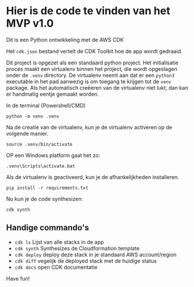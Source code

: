 
# Hier is de code te vinden van het MVP v1.0

Dit is een Python ontwikkeling met de AWS CDK

Het `cdk.json` bestand vertelt de CDK Toolkit hoe de app wordt gedraaid.

Dit project is opgezet als een standaard python project. Het initialisatie
proces maakt een virtualenv binnen het project, die wordt opgeslagen onder
de `.venv` directory. De virtualenv neemt aan dat er een `python3`
executable in het pad aanwezig is om toegang te krijgen tot de `venv`
package. Als het automatisch creëeren van de virtualenv niet lukt, dan kan
er handmatig eentje gemaakt worden.

In de terminal (Powershell/CMD)

```
python -m venv .venv
```

Na de creatie van de virtualenv, kun je de virtualenv activeren op de volgende manier.

```
source .venv/bin/activate
```

OP een Windows platform gaat het zo:

```
.venv\Scripts\activate.bat
```

Als de virtualenv is geactiveerd, kun je de afhankelijkheden installeren.

```
pip install -r requirements.txt
```

Nu kun je de code synthesizen:

```
cdk synth
```

## Handige commando's

 * `cdk ls`          Lijst van alle stacks in de app
 * `cdk synth`       Synthesizes de Cloudformation template
 * `cdk deploy`      deploy deze stack in je standaard AWS account/region
 * `cdk diff`        vegelijk de deployed stack met de huidige status
 * `cdk docs`        open CDK documentatie

Have fun!
